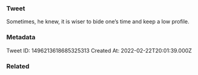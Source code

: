 ### Tweet
Sometimes, he knew, it is wiser to bide one’s time and keep a low profile.

### Metadata
Tweet ID: 1496213618685325313
Created At: 2022-02-22T20:01:39.000Z

### Related

